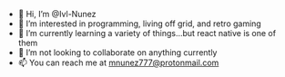 - 👋 Hi, I’m @Ivl-Nunez
- 👀 I’m interested in programming, living off grid, and retro gaming
- 🌱 I’m currently learning a variety of things...but react native is one of them
- 💞️ I’m not looking to collaborate on anything currently
- 📫 You can reach me at mnunez777@protonmail.com

